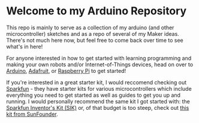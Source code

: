# Welcome to my Arduino Repository
This repo is mainly to serve as a collection of my arduino (and other microcontroller) sketches and as a repo of several of my Maker ideas. There's not much here now, but feel free to come back over time to see what's in here!

For anyone interested in how to get started with learning programming and making your own robots and/or Internet-of-Things devices, head on over to [Arduino](https://www.arduino.cc/), [Adafruit](https://www.adafruit.com/), or [Raspberry Pi](https://www.raspberrypi.org/) to get started! 

If you're interested in a great starter kit, I would reccomend checking out [Sparkfun](https://www.sparkfun.com/) - they have starter kits for various microcontrollers which include everything you need to get started as well as guides to get you up and running. I would personally recommend the same kit I got started with: the [Sparkfun Inventor's Kit (SIK)](https://www.sparkfun.com/products/14265) or, of that budget is too steep, check out [this kit from SunFounder](https://www.amazon.com/dp/B00D9NPP1E/ref=sspa_dk_detail_4?psc=1&pd_rd_i=B00D9NPP1E&pd_rd_wg=PAGpR&pd_rd_r=GHC6CKQRD6DVS7SBK6A4&pd_rd_w=rK615).

